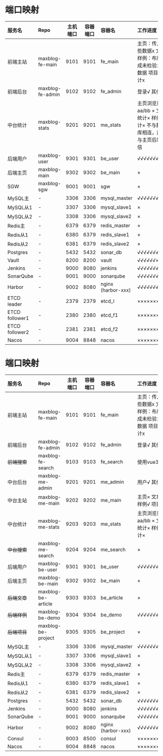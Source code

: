 # 端口映射

| 服务名            | Repo             | 主机端口 | 容器端口 | 容器名                | 工作进度                                        |
|:---------------|:-----------------|:----:|:----:|:-------------------|:--------------------------------------------|
| 前端主站           | maxblog-fe-main  | 9101 | 9101 | fe_main            | 主页：传入哪些数据x 文章× 样例：布局完成未检验复杂数据 项目× 统计x       |
| 前端后台           | maxblog-fe-admin | 9102 | 9102 | fe_admin           | 登录√ 其他x                                     |
| 中台统计           | maxblog-stats    | 9201 | 9201 | me_stats           | 主页浏览量aa/bb ×  文章统计× 样例统计× 不与数据库相连，直接与主页后端通信 |
| 后端用户           | maxblog-user     | 9301 | 9301 | be_user            | √√√√√√√√√                                   |
| 后端主页           | maxblog-main     | 9302 | 9302 | be_main            | ×                                           |
| SGW            | maxblog-sgw      | 9001 | 9001 | sgw                | ×                                           |
| MySQL主         | -                | 3306 | 3306 | mysql_master       | √√√√√√√√√√                                  |
| MySQL从1        | -                | 3307 | 3306 | mysql_slave1       | ×                                           |
| MySQL从2        | -                | 3308 | 3306 | mysql_slave2       | ×                                           |
| Redis主         | -                | 6379 | 6379 | redis_master       | ×                                           |
| Redis从1        | -                | 6380 | 6379 | redis_slave1       | ×                                           |
| Redis从2        | -                | 6381 | 6379 | redis_slave2       | ×                                           |
| Postgres       | -                | 5432 | 5432 | sonar_db           | √√√√√√√√√√                                  |
| Vault          | -                | 8200 | 8200 | vault              | √√√√√√××××                                  |
| Jenkins        | -                | 9000 | 8080 | jenkins            | √√√√√√√√√√                                  |
| SonarQube      | -                | 9001 | 9000 | sonarqube          | √√√√√√√√√√                                  |
| Harbor         | -                | 9002 | 8080 | nginx (harbor-xxx) | √√√√√√√√√√                                  |
| ETCD leader    | -                | 2379 | 2379 | etcd_l             | ××××××××××                                  |
| ETCD follower1 | -                | 2380 | 2380 | etcd_f1            | ××××××××××                                  |
| ETCD follower2 | -                | 2381 | 2381 | etcd_f2            | ××××××××××                                  |
| Nacos          | -                | 9004 | 8848 | nacos              | ××××××××××                                  |


# 端口映射

| 服务名       | Repo               | 主机端口 | 容器端口 | 容器名                | 工作进度                                  |
|:----------|:-------------------|:----:|:----:|:-------------------|:--------------------------------------|
| 前端主站      | maxblog-fe-main    | 9101 | 9101 | fe_main            | 主页：传入哪些数据x 文章× 样例：布局完成未检验复杂数据 项目× 统计x |
| 前端后台      | maxblog-fe-admin   | 9102 | 9102 | fe_admin           | 登录√ 其他x                               |
| ~~前端搜索~~  | maxblog-fe-search  | 9103 | 9103 | fe_search          | 使用vue3 ×                              |
| 中台后台      | maxblog-me-admin   | 9201 | 9201 | me_admin           | 用户√ 其他×                               |
| 中台主站      | maxblog-me-main    | 9202 | 9202 | me_main            | 主页× 文章× 样例√ 项目×                       |
| 中台统计      | maxblog-me-stats   | 9203 | 9203 | me_stats           | 主页浏览量aa/bb ×  文章统计× 样例统计×             |
| ~~中台搜索~~  | maxblog-me-search  | 9204 | 9204 | me_search          | ×                                     |
| 后端用户      | maxblog-be-user    | 9301 | 9301 | be_user            | √√√√√√√√√                             |
| 后端主页      | maxblog-be-main    | 9302 | 9302 | be_main            | ×                                     |
| ~~后端文章~~  | maxblog-be-article | 9303 | 9303 | be_article         | ×                                     |
| ~~后端样例~~  | maxblog-be-demo    | 9304 | 9304 | be_demo            | √√√√√√√√√                             |
| ~~后端项目~~  | maxblog-be-project | 9305 | 9305 | be_project         | ×                                     |
| MySQL主    | -                  | 3306 | 3306 | mysql_master       | √√√√√√√√√√                            |
| MySQL从1   | -                  | 3307 | 3306 | mysql_slave1       | ×                                     |
| MySQL从2   | -                  | 3308 | 3306 | mysql_slave2       | ×                                     |
| Redis主    | -                  | 6379 | 6379 | redis_master       | ×                                     |
| Redis从1   | -                  | 6380 | 6379 | redis_slave1       | ×                                     |
| Redis从2   | -                  | 6381 | 6379 | redis_slave2       | ×                                     |
| Postgres  | -                  | 5432 | 5432 | sonar_db           | √√√√√√√√√√                            |
| Jenkins   | -                  | 9000 | 8080 | jenkins            | √√√√√√√√√√                            |
| SonarQube | -                  | 9001 | 9000 | sonarqube          | √√√√√√√√√√                            |
| Harbor    | -                  | 9002 | 8080 | nginx (harbor-xxx) | √√√√√√√√√√                            |
| Consul    | -                  | 9003 | 8500 | consul             | ××××××××××                            |
| Nacos     | -                  | 9004 | 8848 | nacos              | ××××××××××                            |

